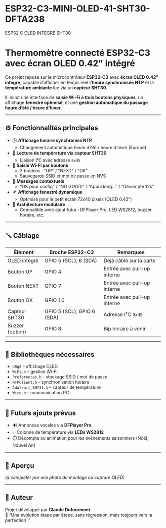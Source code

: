 # ESP32-C3-MINI-OLED-41-SHT30-DFTA238
ESP32 C OLED INTEGRE SHT30

# Thermomètre connecté ESP32-C3 avec écran OLED 0.42" intégré

Ce projet repose sur le microcontrôleur **ESP32-C3** avec **écran OLED 0.42" intégré**, capable d’afficher en temps réel **l’heure synchronisée NTP** et la **température ambiante** lue via un **capteur SHT30**.

Il inclut une interface de **saisie Wi-Fi à trois boutons physiques**, un affichage **fenestré optimisé**, et une **gestion automatique du passage heure d’été / heure d’hiver**.

---

## ⚙️ Fonctionnalités principales

- 🕒 **Affichage horaire synchronisé NTP**
  - Changement automatique heure d’été / heure d’hiver (Europe)
- 🌡️ **Lecture de température via capteur SHT30**
  - Liaison I²C avec adresse `0x45`
- 📶 **Saisie Wi-Fi par boutons**
  - 3 boutons : "UP" / "NEXT" / "OK"
  - Sauvegarde SSID et mot de passe en NVS
- 💬 **Messages contextuels**
  - “OK pour config” / “NO GOOD!” / “Appui long…” / “Décompte 12s”
- 🪶 **Affichage fenestré dynamique**
  - Optimisé pour le petit écran 72x40 pixels (OLED 0.42”)
- 🧠 **Architecture modulaire**
  - Compatible avec ajout futur : DFPlayer Pro, LED WS2812, buzzer horaire, etc.

---

## 🪛 Câblage

| Élément         | Broche ESP32-C3 | Remarques |
|-----------------|------------------|------------|
| OLED intégré    | GPIO 5 (SCL), 6 (SDA) | Déjà câblé sur la carte |
| Bouton UP       | GPIO 4 | Entrée avec pull-up interne |
| Bouton NEXT     | GPIO 7 | Entrée avec pull-up interne |
| Bouton OK       | GPIO 10 | Entrée avec pull-up interne |
| Capteur SHT30   | GPIO 5 (SCL), GPIO 6 (SDA) | Adresse I²C `0x45` |
| Buzzer (option) | GPIO 8 | Bip horaire à venir |

---

## 🧩 Bibliothèques nécessaires

- `U8g2` – affichage OLED  
- `WiFi.h` – gestion Wi-Fi  
- `Preferences.h` – stockage SSID / mot de passe  
- `NTPClient.h` – synchronisation horaire  
- `Adafruit_SHT31.h` – capteur de température  
- `Wire.h` – communication I²C

---

## 🔋 Futurs ajouts prévus

- 🔊 Annonces vocales via **DFPlayer Pro**  
- 💡 Colonne de température via **LEDs WS2812**  
- ⏱️ Décompte ou animation pour les événements saisonniers (Noël, Nouvel An)

---

## 📸 Aperçu

*(à compléter par une photo du montage ou capture OLED)*

---

## 🧠 Auteur

Projet développé par **Claude Dufourmont**  
💬 “Une évolution étape par étape, sans régression, mais toujours vers la perfection !”
